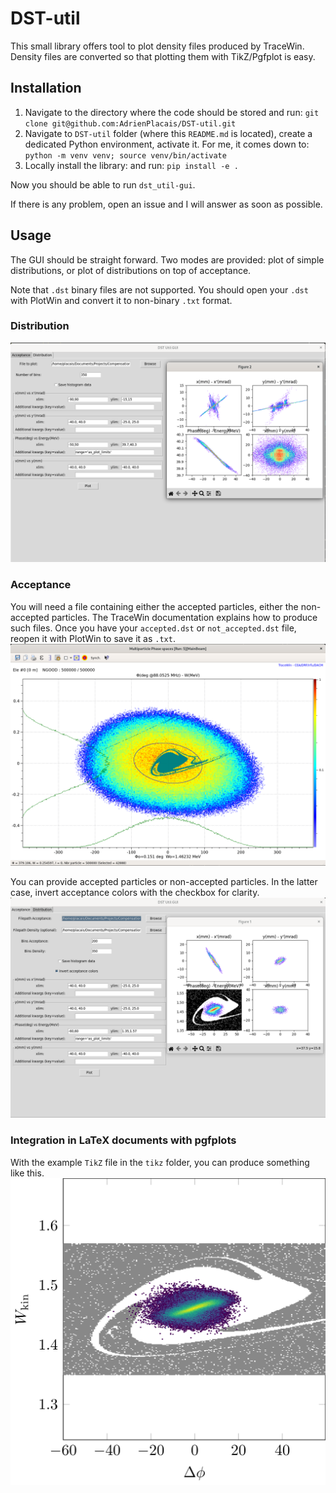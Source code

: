 # DST-util
This small library offers tool to plot density files produced by TraceWin.
Density files are converted so that plotting them with TikZ/Pgfplot is easy.

## Installation
1. Navigate to the directory where the code should be stored and run:
`git clone git@github.com:AdrienPlacais/DST-util.git`
2. Navigate to `DST-util` folder (where this `README.md` is located), create a dedicated Python environment, activate it.
For me, it comes down to:
`python -m venv venv; source venv/bin/activate`
3. Locally install the library:
and run:
`pip install -e .`

Now you should be able to run `dst_util-gui`.

If there is any problem, open an issue and I will answer as soon as possible.

## Usage
The GUI should be straight forward.
Two modes are provided: plot of simple distributions, or plot of distributions on top of acceptance.

Note that `.dst` binary files are not supported.
You should open your `.dst` with PlotWin and convert it to non-binary `.txt` format.

### Distribution
![distribution-screenshot](images/distribution.png "Distribution plot in GUI")

### Acceptance
You will need a file containing either the accepted particles, either the non-accepted particles.
The TraceWin documentation explains how to produce such files.
Once you have your `accepted.dst` or `not_accepted.dst` file, reopen it with PlotWin to save it as `.txt`.
![acceptance-tracewin-screenshot](images/accepted_particles_in_tracewin.png "Acceptance in TraceWin")

You can provide accepted particles or non-accepted particles.
In the latter case, invert acceptance colors with the checkbox for clarity.
![acceptance-screenshot](images/acceptance.png "Acceptance plot in GUI")

### Integration in LaTeX documents with pgfplots
With the example `TikZ` file in the `tikz` folder, you can produce something like this.
![acceptance-tikz](images/acceptance_tikz.png "Produced by pgfplots")
